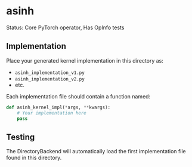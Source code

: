 # asinh

Status: Core PyTorch operator, Has OpInfo tests

## Implementation

Place your generated kernel implementation in this directory as:
- `asinh_implementation_v1.py`
- `asinh_implementation_v2.py`
- etc.

Each implementation file should contain a function named:
```python
def asinh_kernel_impl(*args, **kwargs):
    # Your implementation here
    pass
```

## Testing

The DirectoryBackend will automatically load the first implementation file found in this directory.
